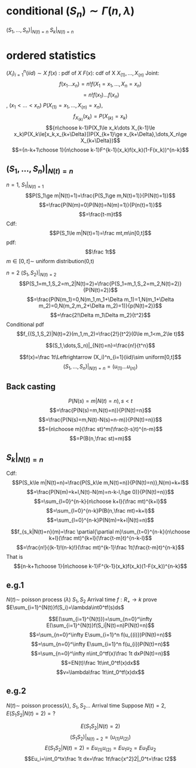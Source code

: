 # conditional $(S_n)\sim \Gamma(n,\lambda)$
$(S_1,\dots,S_n)|_{N(t)=n}$
$S_k|_{N(t)=n}$
# ordered statistics
$(X_i)_{i=1}^n(iid)\sim X$
$f(x)$ : pdf of $X$ 
$F(x)$: cdf of X
$X_{(1)},\dots,X_{(n)}$
Joint:$$f(x_1\dots x_n)=n!f(X_1=x_1,\dots,X_n=x_n)$$
$$=n!f(x_1)\dots f(x_n)$$, $(x_1<\dots<x_n)$
$P(X_{(1)}=x_1,\dots,X_{(n)}=x_n)$,
$$f_{X_{(k)}}(x_k)=P(X_{(k)}=x_k)$$
$${n\choose k-1}P(X_1\le x_k\dots X_{k-1}\le x_k)P(X_k\le[x_k,x_{k+\Delta}])P(X_{k+1}\ge x_{k+\Delta},\dots,X_n\ge X_{k+\Delta})$$
$$={n-k+1\choose 1}{n\choose k-1}F^{k-1}(x_k)f(x_k)(1-F(x_k))^{n-k}$$

## $(S_1,\dots,S_n)|_{N(t)=n}$
$n=1$, $S_1|_{N(t)=1}$
$$P(S_1\ge m|N(t)=1)=\frac{P(S_1\ge m,N(t)=1)}{P(N(t)=1)}$$
$$=\frac{P(N(m)=0)P(N(t)=N(m)=1)}{P(n(t)=1)}$$
$$=\frac{t-m}t$$
Cdf:$$P(S_1\le m|N(t)=1)=\frac mt,m\in[0,t]$$
pdf:
$$\frac 1t$$
$m\in[0,t]\sim$ uniform distribution(0,t)

$n=2$  $(S_1,S_2)|_{N(t)=2}$
$$P(S_1=m_1,S_2=m_2|N(t)=2)=\frac{P(S_1=m_1,S_2=m_2,N(t)=2)}{P(N(t)=2)}$$
$$=\frac{P(N(m_1)=0,N(m_1,m_1+\Delta m_1)=1,N(m_1+\Delta m_2)=0,N(m_2,m_2+\Delta m_2)=1)}{p(N(t)=2)}$$
$$=\frac{2!\Delta m_1\Delta m_2}{t^2}$$
Conditional pdf
$$f_{(S_1,S_2)|N(t)=2}(m_1,m_2)=\frac{2!}{t^2}(0\le m_1<m_2\le t)$$

$$(S_1,\dots,S_n)|_{N(t)=n}=\frac{n!}{t^n}$$

$$f(x)=\frac 1t\Leftrightarrow (X_i)^n_{i=1}(iid)\sim uniform[0,t]$$
$$(S_1,\dots,S_n)|_{N(t)=n}=(u_{(1)}\dots u_{(n)})$$


## Back casting
$$P(N(s)=m|N(t)=n),s<t$$
$$=\frac{P(N(s)=m,N(t)=n)}{P(N(t)=n}$$
$$=\frac{P(N(s)=m,N(t)-N(s)=n-m)}{P(N(t)=n)}$$
$$={n\choose m}(\frac st)^m(\frac{t-s}t)^{n-m}$$
$$=P(B(n,\frac st)=m)$$
## $S_k|_{N(t)=n}$
Cdf:$$P(S_k\le m|N(t)=n)=\frac{P(S_k\le m,N(t)=n)}{P(N(t)=n)},N(m)=k+l$$
$$=\frac{P(N(m)=k+l,N(t)-N(m)=n-k-l,l\ge 0)}{P(N(t)=n)}$$
$$=\sum_{l=0}^{n-k}{n\choose k+l}(\frac mt)^{k+l}$$
$$=\sum_{l=0}^{n-k}P(B(n,\frac mt)=k+l)$$
$$=\sum_{l=0}^{n-k}P(N(m)=k+l|N(t)=n)$$


$$f_{s_k|N(t)=n}(m)=\frac \partial{\partial m}\sum_{t=0}^{n-k}{n\choose k+l}(\frac mt)^{k+l}(\frac{t-m}t)^{n-k-l}$$
$$=\frac{n!}{(k-1)!(n-k)!}(\frac mt)^{k-1}\frac 1t(\frac{t-m}t)^{n-k}$$
That is
$${n-k+1\choose 1}{n\choose k-1}F^{k-1}(x_k)f(x_k)(1-F(x_k))^{n-k}$$

## e.g.1
$N(t)\sim$ poisson process $(\lambda)$ $S_1,S_2$  Arrival time
$f:R_+\rightarrow k$ prove $E\sum_{i=1}^{N(t)}f(S_i)=\lambda\int0^tf(s)ds$

$$E(\sum_{i=1}^{N(t)})=\sum_{n=0}^\infty E(\sum_{i=1}^{N(t)}f(S_i|N(t)=n)P(N(t)=n)$$
$$=\sum_{n=0}^\infty E\sum_{i=1}^n f(u_{(i)})P(N(t)=n)$$
$$=\sum_{n=0}^\infty E\sum_{i=1}^n f(u_{i})P(N(t)=n)$$
$$=\sum_{n=0}^\infty n\int_0^tf(x)\frac 1t dxP(N(t)=n)$$
$$=EN(t)\frac 1t\int_0^tf(x)dx$$
$$v=\lambda\frac 1t\int_0^tf(x)dx$$


## e.g.2
$N(t)\sim$ poisson process$(\lambda)$,  $S_1,S_2\dots$ Arrival time
Suppose $N(t)=2$, $E(S_1S_2|N(t)=2)=?$

$$E(S_1S_2|N(t)=2)$$
$$(S_1S_2)|_{N(t)=2}=(u_{(1)}u_{(2)})$$
$$E(S_1S_2|N(t)=2)=Eu_{(1)}u_{(2)}=Eu_1u_2=Eu_1Eu_2$$
$$Eu_i=\int_0^tx\frac 1t dx=\frac 1t\frac{x^2}2|_0^t=\frac t2$$

